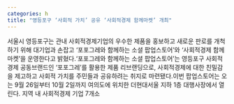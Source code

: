 ```yaml
---
categories: h
title: "영등포구 ‘사회적 가치’ 공유 ‘사회적경제 함께마켓’ 개최"
---
```

서울시 영등포구는 관내 사회적경제기업의 우수한 제품을 홍보하고 새로운 판로를 개척하기 위해 대기업과 손잡고 ‘포포그레와 함께하는 소셜 팝업스토어’와 ‘사회적경제 함께마켓’을 운영한다고 밝혔다.‘포포그레와 함께하는 소셜 팝업스토어’는 영등포구 사회적경제 공동브랜드인 ‘포포그레’를 활용한 제품 리브랜딩으로, 사회적경제에 대한 친밀감을 제고하고 사회적 가치를 주민들과 공유하려는 취지로 마련됐다.이번 팝업스토어는 오는 9월 26일부터 10월 2일까지 여의도에 위치한 더현대서울 지하 1층 대행사장에서 열린다. 지역 내 사회적경제 기업 7개소